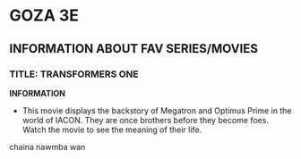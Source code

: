 # GOZA 3E
## INFORMATION ABOUT FAV SERIES/MOVIES
### TITLE: TRANSFORMERS ONE

**INFORMATION**
- This movie displays the backstory of Megatron and Optimus Prime in the world of IACON. They are once brothers before they become foes. Watch the movie to see the meaning of their life.

chaina nawmba wan
